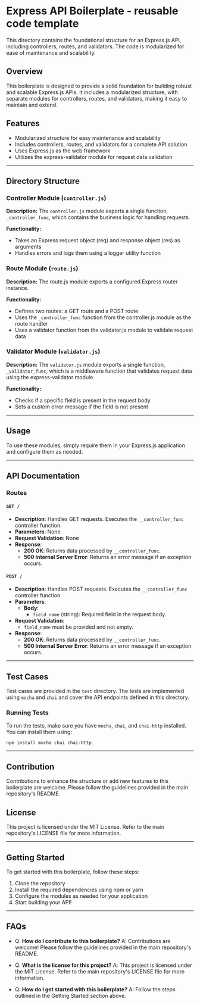 # Express API Boilerplate - reusable code template

This directory contains the foundational structure for an Express.js API, including controllers, routes, and validators. The code is modularized for ease of maintenance and scalability.

## Overview

This boilerplate is designed to provide a solid foundation for building robust and scalable Express.js APIs. It includes a modularized structure, with separate modules for controllers, routes, and validators, making it easy to maintain and extend.

## Features

- Modularized structure for easy maintenance and scalability
- Includes controllers, routes, and validators for a complete API solution
- Uses Express.js as the web framework
- Utilizes the express-validator module for request data validation

---

## Directory Structure

### Controller Module (`controller.js`)

**Description:** The `controller.js` module exports a single function, `_controller_func`, which contains the business logic for handling requests.

**Functionality:**
- Takes an Express request object (req) and response object (res) as arguments
- Handles errors and logs them using a logger utility function

### Route Module (`route.js`)

**Description:** The route.js module exports a configured Express router instance.

**Functionality:**
- Defines two routes: a GET route and a POST route
- Uses the `_controller_func` function from the controller.js module as the route handler
- Uses a validator function from the validator.js module to validate request data

### Validator Module (`validator.js`)

**Description:** The `validator.js` module exports a single function, `_validator_func`, which is a middleware function that validates request data using the express-validator module.

**Functionality:**
- Checks if a specific field is present in the request body
- Sets a custom error message if the field is not present

---

## Usage

To use these modules, simply require them in your Express.js application and configure them as needed.

---

## API Documentation

### Routes

#### `GET /`

- **Description**: Handles GET requests. Executes the `__controller_func` controller function.
- **Parameters**: None
- **Request Validation**: None
- **Response**:
  - **200 OK**: Returns data processed by `__controller_func`.
  - **500 Internal Server Error**: Returns an error message if an exception occurs.

#### `POST /`

- **Description**: Handles POST requests. Executes the `__controller_func` controller function.
- **Parameters**:
  - **Body**:
    - `field_name` (string): Required field in the request body.
- **Request Validation**:
  - `field_name` must be provided and not empty.
- **Response**:
  - **200 OK**: Returns data processed by `__controller_func`.
  - **500 Internal Server Error**: Returns an error message if an exception occurs.
 
---

## Test Cases

Test cases are provided in the `test` directory. The tests are implemented using `mocha` and `chai` and cover the API endpoints defined in this directory.

### Running Tests

To run the tests, make sure you have `mocha`, `chai`, and `chai-http` installed. You can install them using:

`npm install mocha chai chai-http`

---

## Contribution

Contributions to enhance the structure or add new features to this boilerplate are welcome. Please follow the guidelines provided in the main repository's README.

## License

This project is licensed under the MIT License. Refer to the main repository's LICENSE file for more information.

---

## Getting Started

To get started with this boilerplate, follow these steps:

1. Clone the repository
2. Install the required dependencies using npm or yarn
3. Configure the modules as needed for your application
4. Start building your API!

---

## FAQs

- Q: **How do I contribute to this boilerplate?** A: Contributions are welcome! Please follow the guidelines provided in the main repository's README.

- Q: **What is the license for this project?** A: This project is licensed under the MIT License. Refer to the main repository's LICENSE file for more information.

- Q: **How do I get started with this boilerplate?** A: Follow the steps outlined in the Getting Started section above.
